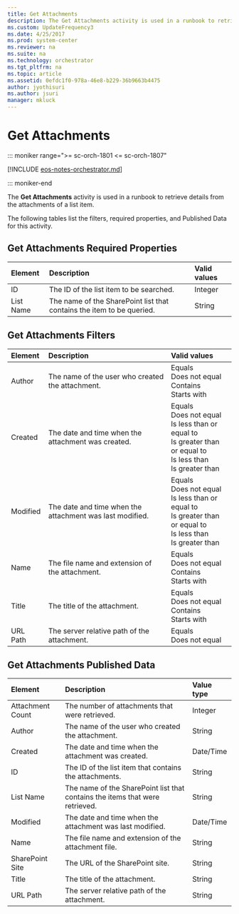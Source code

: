 ```yaml
---
title: Get Attachments
description: The Get Attachments activity is used in a runbook to retrieve details from the attachments of a list item.
ms.custom: UpdateFrequency3
ms.date: 4/25/2017
ms.prod: system-center
ms.reviewer: na
ms.suite: na
ms.technology: orchestrator
ms.tgt_pltfrm: na
ms.topic: article
ms.assetid: 0efdc1f0-978a-46e8-b229-36b9663b4475
author: jyothisuri
ms.author: jsuri
manager: mkluck
---
```


# Get Attachments

::: moniker range=">= sc-orch-1801 <= sc-orch-1807"

[!INCLUDE [eos-notes-orchestrator.md](../includes/eos-notes-orchestrator.md)]

::: moniker-end

The **Get Attachments** activity is used in a runbook to retrieve details from the attachments of a list item.

The following tables list the filters, required properties, and Published Data for this activity.

## Get Attachments Required Properties

| **Element** | **Description**   | **Valid values** |
|:---|:---|:---|
| ID   | The ID of the list item to be searched.   | Integer   |
| List Name   | The name of the SharePoint list that contains the item to be queried. | String   |

## Get Attachments Filters

| **Element** | **Description**   | **Valid values**   |
|:---|:---|:---|
| Author   | The name of the user who created the attachment.   | Equals<br>Does not equal<br>Contains<br>Starts with   |
| Created   | The date and time when the attachment was created.   | Equals<br>Does not equal<br>Is less than or equal to<br>Is greater than or equal to<br>Is less than<br>Is greater than |
| Modified   | The date and time when the attachment was last modified. | Equals<br>Does not equal<br>Is less than or equal to<br>Is greater than or equal to<br>Is less than<br>Is greater than |
| Name   | The file name and extension of the attachment.   | Equals<br>Does not equal<br>Contains<br>Starts with   |
| Title   | The title of the attachment.   | Equals<br>Does not equal<br>Contains<br>Starts with   |
| URL Path   | The server relative path of the attachment.   | Equals<br>Does not equal   |

## Get Attachments Published Data

| **Element**   | **Description**   | **Value type** |
|:---|:---|:---|
| Attachment Count | The number of attachments that were retrieved.   | Integer   |
| Author   | The name of the user who created the attachment.   | String   |
| Created   | The date and time when the attachment was created.   | Date/Time   |
| ID   | The ID of the list item that contains the attachments.   | String   |
| List Name   | The name of the SharePoint list that contains the items that were retrieved. | String   |
| Modified   | The date and time when the attachment was last modified.   | Date/Time   |
| Name   | The file name and extension of the attachment file.   | String   |
| SharePoint Site  | The URL of the SharePoint site.   | String   |
| Title   | The title of the attachment.   | String   |
| URL Path   | The server relative path of the attachment.   | String   |
